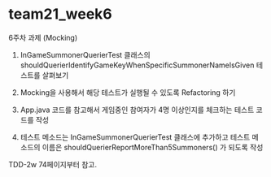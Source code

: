 # team21_week6
6주차 과제  (Mocking)

1. InGameSummonerQuerierTest 클래스의 shouldQuerierIdentifyGameKeyWhenSpecificSummonerNameIsGiven 테스트를 살펴보기
2. Mocking을 사용해서 해당 테스트가 실행될 수 있도록 Refactoring 하기

3. App.java 코드를 참고해서 게임중인 참여자가 4명 이상인지를 체크하는 테스트 코드를 작성
4. 테스트 메소드는 InGameSummonerQuerierTest 클래스에 추가하고 
   테스트 메소드의 이름은 shouldQuerierReportMoreThan5Summoners() 가 되도록 작성


TDD-2w 74페이지부터 참고.
